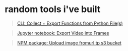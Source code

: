 # random tools i've built

> [CLI: Collect + Export Functions from Python File(s)](https://github.com/amandaratio/collect)

> [Jupyter notebook: Export Video into Frames](https://github.com/amandaratio/collect)

> [NPM package: Upload image fromurl tp s3 bucket](https://github.com/amandaratio/s3-imageurl-upload)
